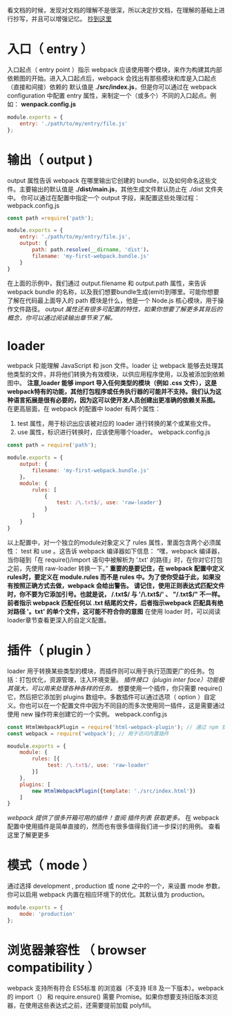 看文档的时候，发现对文档的理解不是很深，所以决定抄文档，在理解的基础上进行抄写，并且可以增强记忆。
[抄到这里](https://webpack.docschina.org/concepts/#%E6%8F%92%E4%BB%B6-plugin-)
# 入口（ entry ）
入口起点（ entry point ）指示 webpack 应该使用哪个模块，来作为构建其内部依赖图的开始。进入入口起点后，webpack 会找出有那些模块和库是入口起点（直接和间接）依赖的
默认值是 **./src/index.js**，但是你可以通过在 webpack configuration 中配置 entry 属性，来制定一个（或多个）不同的入口起点。例如：
**wenpack.config.js**
``` javascript
module.exports = {
    entry: './path/to/my/entry/file.js'
};
```
# 输出（ output )
output 属性告诉 webpack 在哪里输出它创建的 bundle，以及如何命名这些文件。主要输出的默认值是 **./dist/main.js**，其他生成文件默认防止在 ./dist 文件夹中。
你可以通过在配置中指定一个 output 字段，来配置这些处理过程：
webpack.config.js
``` JavaScript
const path =require('path');

module.exports = {
    entry: './path/to/my/entry/file.js',
    output: {
        path: path.resolve(__dirname, 'dist')，
        filename: 'my-first-webpack.bundle.js'
    }
}
```
在上面的示例中，我们通过 output.filename 和 output.path 属性，来告诉webpack bundle 的名称，以及我们想要bundle生成(emit)到哪里。可能你想要了解在代码最上面导入的 path 模块是什么，他是一个 Node.js 核心模块，用于操作文件路径。
*output 属性还有很多可配置的特性，如果你想要了解更多其背后的概念，你可以通过阅读输出章节来了解。*
# loader
webpack 只能理解 JavaScript 和 json 文件。loader 让 webpack 能够去处理其他类型的文件，并将他们转换为有效模块，以供应用程序使用，以及被添加到依赖图中。
**注意,loader 能够 import 导入任何类型的模块（例如 .css 文件），这是webpack特有的功能，其他打包程序或任务执行器的可能并不支持。我们认为这种语言拓展是很有必要的，因为这可以使开发人员创建出更准确的依赖关系图。**
在更高层面，在 webpack 的配置中 loader 有两个属性：
1. test 属性，用于标识出应该被对应的 loader 进行转换的某个或某些文件。
2. use 属性，标识进行转换时，应该使用哪个loader。
webpack.config.js
``` javascript
const path = require('path');

module.exports = {
    output: {
        filename: 'my-first-webpack.bundle.js'
    }，
    module: {
        rules: [
            {
                test: /\.txt$/, use: 'raw-loader'}
            }
        ]
    }
}
```
以上配置中，对一个独立的module对象定义了 rules 属性，里面包含两个必须属性： test 和 use 。这告诉 webpack 编译器如下信息：
“嘿，webpack 编译器，当你碰到「在 require()/import 语句中被解析为 '.txt' 的路径」时，在你对它打包之前，先使用 raw-loader 转换一下。”
**重要的是要记住，在 webpack 配置中定义 rules时，要定义在 module.rules 而不是 rules 中。为了使你受益于此，如果没有按照正确方式去做，webpack 会给出警告。**
**请记住，使用正则表达式匹配文件时，你不要为它添加引号。也就是说， /\.txt$/ 与 '/\.txt$/' 、 "/\.txt$/" 不一样。前者指示 webpack 匹配任何以 .txt 结尾的文件，后者指示webpack 匹配具有绝对路径 '。txt' 的单个文件，这可能不符合你的意图**
在使用 loader 时，可以阅读 loader章节查看更深入的自定义配置。
# 插件（ plugin ）
loader 用于转换某些类型的模块，而插件则可以用于执行范围更广的任务。包括：打包优化，资源管理，注入环境变量。
*插件接口（plugin inter face）功能极其强大，可以用来处理各种各样的任务。*
想要使用一个插件，你只需要 require() 它，然后把它添加到 plugins 数组中。多数插件可以通过选项（ option ）自定义。你也可以在一个配置文件中因为不同目的而多次使用同一插件，这是需要通过使用 new 操作符来创建它的一个实例。
webpack.config.js
``` javascript
const HtmlWebpackPlugin = require('html-webpack-plugin'); // 通过 npm 安装
const webpack = require('webpack'); // 用于访问内置插件

moudule.exports = {
    module: {
        rules: [{
             test: /\.txt$/, use: 'raw-loader'
        }]
    },
    plugins: [
        new HtmlWebpackPlugin({template: './src/index.html'})
    ]
}
```
*webpack 提供了很多开箱可用的插件！查阅 插件列表 获取更多。*
在 webpack 配置中使用插件是简单直接的，然而也有很多值得我们进一步探讨的用例。 查看这里了解更更多
# 模式（ mode ）
通过选择 development , production 或 none 之中的一个，来设置 mode 参数，你可以启用 webpack 内置在相应环境下的优化。其默认值为 production。
``` javascript
module.exports = {
    mode: 'production'
};
```
# 浏览器兼容性 （ browser compatibility ）
webpack 支持所有符合 ES5标准 的浏览器（不支持 IE8 及一下版本）。webpack 的 import（） 和 require.ensure() 需要 Promise。如果你想要支持旧版本浏览器，在使用这些表达式之前，还需要提前加载 polyfill。